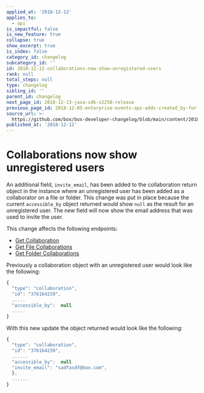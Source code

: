 ```yaml
---
applied_at: '2018-12-12'
applies_to:
  - api
is_impactful: false
is_new_feature: true
collapse: true
show_excerpt: true
is_index: false
category_id: changelog
subcategory_id: ''
id: 2018-12-12-collaborations-now-show-unregistered-users
rank: null
total_steps: null
type: changelog
sibling_id: ''
parent_id: changelog
next_page_id: 2018-12-13-java-sdk-v2250-release
previous_page_id: 2018-12-05-enterprise-events-api-adds-created_by-for-supervisors
source_url: >-
  https://github.com/box/box-developer-changelog/blob/main/content/2018/12-12-collaborations-now-show-unregistered-users.md
published_at: '2018-12-12'
---
```

# Collaborations now show unregistered users

An additional field, `invite_email`, has been added to the collaboration return
object in the instance where an unregistered user has been added as a
collaborator on a file or folder. This change was put in place because the
current `accessible_by` object returned would show `null` as the result for an
unregistered user. The new field will now show the email address that was used
to invite the user.

<!-- more -->

This change affects the following endpoints:

* [Get Collaboration](endpoint://get-collaborations-id)
* [Get File Collaborations](endpoint://get-files-id-collaborations)
* [Get Folder Collaborations](endpoint://get-folders-id-collaborations)

Previously a collaboration object with an unregistered user would look like the
following:

```js
{
  "type": "collaboration",
  "id": "376164239",
  .....
  "accessible_by":  null
  .....
}
```

With this new update the object returned would look like the following:

```js
{
  "type": "collaboration",
  "id": "376164239",
  ......
  "accessible_by":  null
  "invite_email": "sadfasdf@box.com",
  },
  ......
}
```